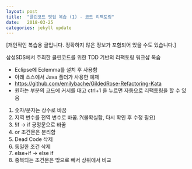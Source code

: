 ```yaml
---
layout: post
title:  "클린코드 밋업 복습 (1) - 코드 리팩토링"
date:   2018-03-25
categories: jekyll update
---
```

[개인적인 복습용 글입니다. 정확하지 않은 정보가 포함되어 있을 수도 있습니다.]
 

삼성SDS에서 주최한 클린코드를 위한 TDD 기반의 리팩토링 워크샵 복습

* Eclipse에 Eclemma를 설치 후 사용함
* 아래 소스에서 Java 폴더가 사용한 예제
* https://github.com/emilybache/GildedRose-Refactoring-Kata 
* 원하는 부분의 코드에 커서를 대고 ctrl+1 을 누르면 자동으로 리팩토링을 할 수 있음

1. 숫자/문자는 상수로 바꿈
2. 지역 변수를 전역 변수로 바꿈..?(불확실함, 다시 확인 후 수정 필요)
2. !if -> if 긍정문으로 바꿈
3. or 조건문은 분리함
4. Dead Code 삭제
5. 동일한 조건 삭제
6. else+if -> else if
7. 중복되는 조건문은 밖으로 빼서 상위에서 비교